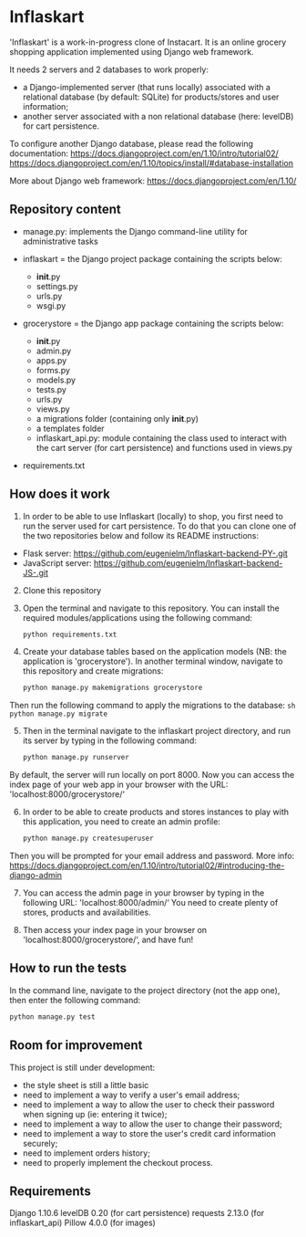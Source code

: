 Inflaskart
==========

'Inflaskart' is a work-in-progress clone of Instacart. It is an online grocery
shopping application implemented using Django web framework.

It needs 2 servers and 2 databases to work properly:
- a Django-implemented server (that runs locally) associated with a relational
database (by default: SQLite) for products/stores and user information;
- another server associated with a non relational database (here: levelDB) for
cart persistence.

To configure another Django database, please read the following documentation:
https://docs.djangoproject.com/en/1.10/intro/tutorial02/
https://docs.djangoproject.com/en/1.10/topics/install/#database-installation


More about Django web framework: https://docs.djangoproject.com/en/1.10/


Repository content
------------------
+ manage.py: implements the Django command-line utility for administrative tasks

+ inflaskart = the Django project package containing the scripts below:
    - __init__.py
    - settings.py
    - urls.py
    - wsgi.py

+ grocerystore = the Django app package containing the scripts below:
    - __init__.py
    - admin.py
    - apps.py
    - forms.py
    - models.py
    - tests.py
    - urls.py
    - views.py
    - a migrations folder (containing only __init__.py)
    - a templates folder
    - inflaskart_api.py: module containing the class used to interact with the
    cart server (for cart persistence) and functions used in views.py

+ requirements.txt


How does it work
----------------
1. In order to be able to use Inflaskart (locally) to shop, you first need to
run the server used for cart persistence.
To do that you can clone one of the two repositories below and follow its README
instructions:
- Flask server: https://github.com/eugenielm/Inflaskart-backend-PY-.git
- JavaScript server: https://github.com/eugenielm/Inflaskart-backend-JS-.git

2. Clone this repository

3. Open the terminal and navigate to this repository. You can install the required
modules/applications using the following command:
    ```sh
    python requirements.txt
    ```

4. Create your database tables based on the application models (NB: the application
is 'grocerystore').
In another terminal window, navigate to this repository and create migrations:
    ```sh
    python manage.py makemigrations grocerystore
    ```
Then run the following command to apply the migrations to the database:
    ```sh
    python manage.py migrate
    ```

5. Then in the terminal navigate to the inflaskart project directory, and run
its server by typing in the following command:
    ```sh
    python manage.py runserver
    ```
By default, the server will run locally on port 8000.
Now you can access the index page of your web app in your browser with the URL:
'localhost:8000/grocerystore/‘

6. In order to be able to create products and stores instances to play with this
application, you need to create an admin profile:
    ```sh
    python manage.py createsuperuser
    ```
Then you will be prompted for your email address and password.
More info: https://docs.djangoproject.com/en/1.10/intro/tutorial02/#introducing-the-django-admin

7. You can access the admin page in your browser by typing in the following URL:
'localhost:8000/admin/‘
You need to create plenty of stores, products and availabilities.

8. Then access your index page in your browser on 'localhost:8000/grocerystore/‘,
and have fun!


How to run the tests
--------------------
In the command line, navigate to the project directory (not the app one), then
enter the following command:
  ```sh
  python manage.py test
  ```


Room for improvement
--------------------
This project is still under development:
- the style sheet is still a little basic
- need to implement a way to verify a user's email address;
- need to implement a way to allow the user to check their password when signing
up (ie: entering it twice);
- need to implement a way to allow the user to change their password;
- need to implement a way to store the user's credit card information securely;
- need to implement orders history;
- need to properly implement the checkout process.


Requirements
------------
Django 1.10.6
levelDB 0.20 (for cart persistence)
requests 2.13.0 (for inflaskart_api)
Pillow 4.0.0 (for images)
